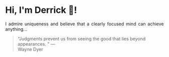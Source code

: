 # Hi, I'm Derrick 👋!
<p align="justify">I admire uniqueness and believe that a clearly focused mind can achieve anything...</p> 
<!-- #quote-start -->
<blockquote>&ldquo;Judgments prevent us from seeing the good that lies beyond appearances.  &rdquo; &mdash; <footer>Wayne Dyer</footer></blockquote>
<!-- #quote-end -->

